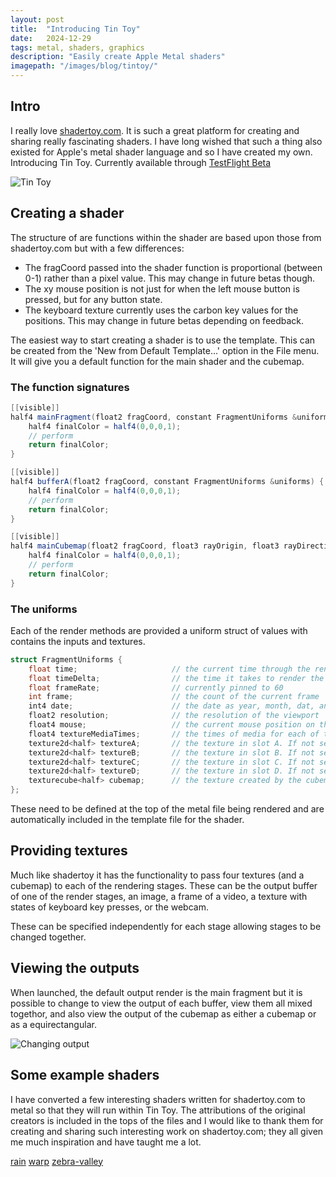 ```yaml
---
layout: post
title:  "Introducing Tin Toy"
date:   2024-12-29
tags: metal, shaders, graphics
description: "Easily create Apple Metal shaders"
imagepath: "/images/blog/tintoy/"
---
```


## Intro
I really love [shadertoy.com](https://shadertoy.com). It is such a great platform for creating and sharing really fascinating shaders. I have long wished that such a thing also existed for Apple's metal shader language and so I have created my own. Introducing Tin Toy.
Currently available through [TestFlight Beta](https://testflight.apple.com/join/38YuPtRy)

![Tin Toy](/images/blog/tintoy/tintoy-rain-vid.gif)

## Creating a shader

The structure of are functions within the shader are based upon those from shadertoy.com but with a few differences:
* The fragCoord passed into the shader function is proportional (between 0-1) rather than a pixel value. This may change in future betas though.
* The xy mouse position is not just for when the left mouse button is pressed, but for any button state.
* The keyboard texture currently uses the carbon key values for the positions. This may change in future betas depending on feedback.


The easiest way to start creating a shader is to use the template. This can be created from the 'New from Default Template...' option in the File menu. It will give you a default function for the main shader and the cubemap.


### The function signatures

```glsl
[[visible]]
half4 mainFragment(float2 fragCoord, constant FragmentUniforms &uniforms) {
    half4 finalColor = half4(0,0,0,1);
    // perform
    return finalColor;
}
```

```glsl
[[visible]]
half4 bufferA(float2 fragCoord, constant FragmentUniforms &uniforms) {  // works for bufferA, bufferB, bufferC, & bufferD
    half4 finalColor = half4(0,0,0,1);
    // perform
    return finalColor;
}
```

```glsl
[[visible]]
half4 mainCubemap(float2 fragCoord, float3 rayOrigin, float3 rayDirection, constant FragmentUniforms &uniforms) {
    half4 finalColor = half4(0,0,0,1);
    // perform
    return finalColor;
}
```


### The uniforms
Each of the render methods are provided a uniform struct of values with contains the inputs and textures.

```glsl
struct FragmentUniforms {
    float time;                     // the current time through the render in seconds
    float timeDelta;                // the time it takes to render the last frame, in seconds
    float frameRate;                // currently pinned to 60
    int frame;                      // the count of the current frame
    int4 date;                      // the date as year, month, dat, and time in seconds as the .xyzw
    float2 resolution;              // the resolution of the viewport
    float4 mouse;                   // the current mouse position on the viewport as .xy, and the position a left click started as .zw
    float4 textureMediaTimes;       // the times of media for each of the four textures in the x, y, z, & w values. 0 if not applicable.
    texture2d<half> textureA;       // the texture in slot A. If not set in the app it is a default missing-texture appearance.
    texture2d<half> textureB;       // the texture in slot B. If not set in the app it is a default missing-texture appearance.
    texture2d<half> textureC;       // the texture in slot C. If not set in the app it is a default missing-texture appearance.
    texture2d<half> textureD;       // the texture in slot D. If not set in the app it is a default missing-texture appearance. 
    texturecube<half> cubemap;      // the texture created by the cubemap function. A black texture if not implemented.
};

```

These need to be defined at the top of the metal file being rendered and are automatically included in the template file for the shader.


## Providing textures

Much like shadertoy it has the functionality to pass four textures (and a cubemap) to each of the rendering stages. These can be the output buffer of one of the render stages, an image, a frame of a video, a texture with states of keyboard key presses, or the webcam.

These can be specified independently for each stage allowing stages to be changed together.

## Viewing the outputs
When launched, the default output render is the main fragment but it is possible to change to view the output of each buffer, view them all mixed togethor, and also view the output of the cubemap as either a cubemap or as a equirectangular.

![Changing output](/images/blog/tintoy/changing-views.gif)

## Some example shaders
I have converted a few interesting shaders written for shadertoy.com to metal so that they will run within Tin Toy. The attributions of the original creators is included in the tops of the files and I would like to thank them for creating and sharing such interesting work on shadertoy.com; they all given me much inspiration and have taught me a lot.


[rain](/demos/tintoy/rain.metal)
[warp](/demos/tintoy/warp-vortex.metal)
[zebra-valley](/demos/tintoy/zebra-valley-2b.metal)


